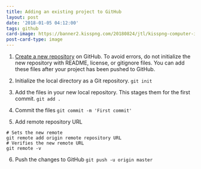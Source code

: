 ```yaml
---
title: Adding an existing project to GitHub
layout: post
date: '2018-01-05 04:12:00'
tags: github
card-image: https://banner2.kisspng.com/20180824/jtl/kisspng-computer-icons-logo-portable-network-graphics-clip-icons-for-free-iconza-circle-social-5b7fe46b0bac53.1999041115351082030478.jpg
post-card-type: image
---
```


1. [Create a new repository](https://help.github.com/articles/creating-a-new-repository/) on GitHub. To avoid errors, do not initialize the new repository with README, license, or gitignore files. You can add these files after your project has been pushed to GitHub.

2. Initialize the local directory as a Git repository.
`git init`

3. Add the files in your new local repository. This stages them for the first commit.
`git add .`

4. Commit the files
`git commit -m 'First commit'`

5. Add remote repository URL
```
# Sets the new remote
git remote add origin remote repository URL
# Verifies the new remote URL
git remote -v
```

6. Push the changes to GitHub
`git push -u origin master`